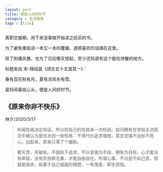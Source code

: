 ```yaml
---
layout: post
title: 便是人间好时节
category : 生活随笔
tags : [life]
---
```


离职交接期，闲下来没事做开始读之前买的书。

为了避免重蹈读一本忘一本的覆辙，遂把喜欢的话摘在这里。

除了附庸风雅，也为了日后哪天想起，至少还知道有这个能吃快餐的地方。

标题来自 宋-释绍昙《颂古五十五首其一》：

春有百花秋有月，夏有凉风冬有雪。

莫将闲事挂心头，便是人间好时节。


## 《原来你非不快乐》 

林夕/2020/3/17


>听闻性格决定命运，所以将自己的性格来一次检阅。自问拥有在世俗主流观念中被认为是优点的一些性格：不惜代价追求理想，意志坚强不达标不死心。加起来，原来只落了个偏执。

>要灭苦，先破执。不固执于追求，不以坚强为手段、拥有为目标，心才能没有牵挂，没有负担故无重，才能自由自在。所谓心事，不过是不如己意，那就是我执，执着于自己描画的理想，一有落差，即生烦恼。
